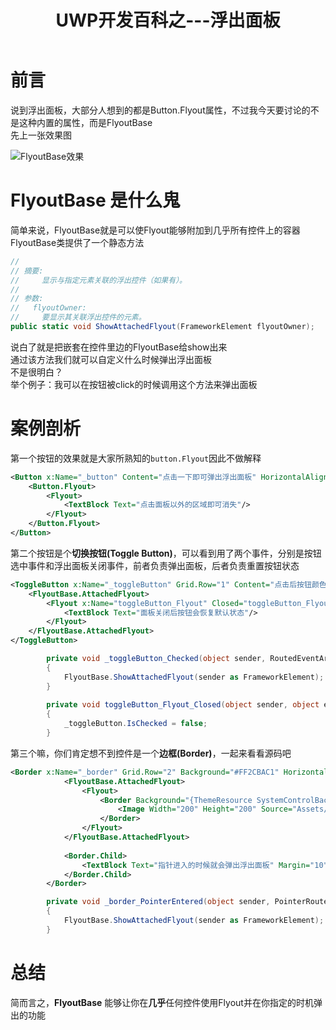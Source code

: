 ﻿---
title: UWP开发百科之---浮出面板  
categories: UWP  
tags: [UWP,浮出面板]  
---
     
  
# 前言
  
说到浮出面板，大部分人想到的都是Button.Flyout属性，不过我今天要讨论的不是这种内置的属性，而是FlyoutBase       
先上一张效果图   
  
![FlyoutBase效果](/img/FlyoutBaseTest.gif)    
       
# FlyoutBase 是什么鬼
        
简单来说，FlyoutBase就是可以使Flyout能够附加到几乎所有控件上的容器      
FlyoutBase类提供了一个静态方法    
  
``` c#  
//  
// 摘要:  
//     显示与指定元素关联的浮出控件（如果有）。  
//  
// 参数:  
//   flyoutOwner:  
//     要显示其关联浮出控件的元素。  
public static void ShowAttachedFlyout(FrameworkElement flyoutOwner);  
```
  
说白了就是把嵌套在控件里边的FlyoutBase给show出来       
通过该方法我们就可以自定义什么时候弹出浮出面板     
不是很明白？      
举个例子：我可以在按钮被click的时候调用这个方法来弹出面板
        
# 案例剖析
        
第一个按钮的效果就是大家所熟知的`button.Flyout`因此不做解释
  
``` xml  
<Button x:Name="_button" Content="点击一下即可弹出浮出面板" HorizontalAlignment="Center">  
    <Button.Flyout>  
        <Flyout>  
            <TextBlock Text="点击面板以外的区域即可消失"/>  
        </Flyout>  
    </Button.Flyout>  
</Button>  
```
  
第二个按钮是个**切换按钮(Toggle Button)**，可以看到用了两个事件，分别是按钮选中事件和浮出面板关闭事件，前者负责弹出面板，后者负责重置按钮状态
  
``` xml  
<ToggleButton x:Name="_toggleButton" Grid.Row="1" Content="点击后按钮颜色会变成系统主题色并弹出浮出面板" HorizontalAlignment="Center" Checked="_toggleButton_Checked">  
    <FlyoutBase.AttachedFlyout>  
        <Flyout x:Name="toggleButton_Flyout" Closed="toggleButton_Flyout_Closed">  
            <TextBlock Text="面板关闭后按钮会恢复默认状态"/>  
        </Flyout>  
    </FlyoutBase.AttachedFlyout>  
</ToggleButton>  
```  
  
``` c#  
        private void _toggleButton_Checked(object sender, RoutedEventArgs e)  
        {  
            FlyoutBase.ShowAttachedFlyout(sender as FrameworkElement);  
        }
  
        private void toggleButton_Flyout_Closed(object sender, object e)  
        {  
            _toggleButton.IsChecked = false;  
        }  
```
  
第三个嘛，你们肯定想不到控件是一个**边框(Border)**，一起来看看源码吧   
  
``` xml  
<Border x:Name="_border" Grid.Row="2" Background="#FF2CBAC1" HorizontalAlignment="Center" VerticalAlignment="Center" PointerEntered="_border_PointerEntered">  
            <FlyoutBase.AttachedFlyout>  
                <Flyout>  
                    <Border Background="{ThemeResource SystemControlBackgroundAccentBrush}">  
                        <Image Width="200" Height="200" Source="Assets/图标.png"/>  
                    </Border>  
                </Flyout>  
            </FlyoutBase.AttachedFlyout>
              
            <Border.Child>  
                <TextBlock Text="指针进入的时候就会弹出浮出面板" Margin="10"/>  
            </Border.Child>  
        </Border>  
```
  
``` c#  
        private void _border_PointerEntered(object sender, PointerRoutedEventArgs e)  
        {  
            FlyoutBase.ShowAttachedFlyout(sender as FrameworkElement);  
        }  
```  
      
# 总结
     
简而言之，**FlyoutBase** 能够让你在**几乎**任何控件使用Flyout并在你指定的时机弹出的功能
